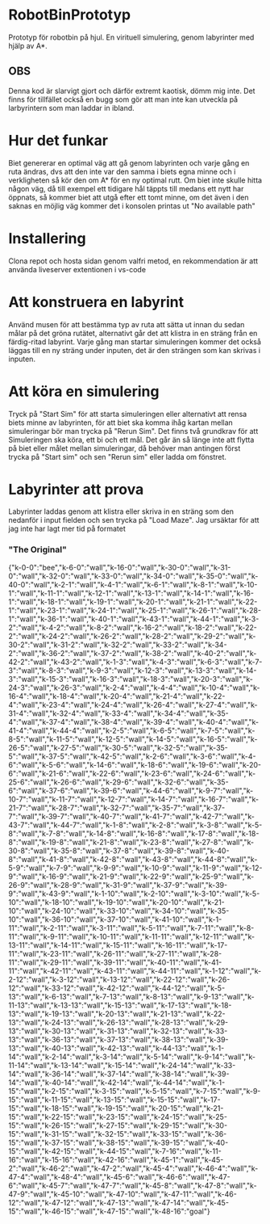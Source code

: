 # RobotBinPrototyp
Prototyp för robotbin på hjul. En virituell simulering, genom labyrinter med hjälp av A*. 

## OBS
Denna kod är slarvigt gjort och därför extremt kaotisk, dömm mig inte. Det finns för tillfället också en bugg som gör att man inte kan utveckla på larbyrintern som man laddar in ibland.

# Hur det funkar
Biet genererar en optimal väg att gå genom labyrinten och varje gång en ruta ändras, dvs att den inte var den samma i biets egna minne och i verkligheten så kör den om A* för en ny optimal rutt. Om biet inte skulle hitta någon väg, då till exempel ett tidigare hål täppts till medans ett nytt har öppnats, så kommer biet att utgå efter ett tomt minne, om det även i den saknas en möjlig väg kommer det i konsolen printas ut "No available path"

# Installering
Clona repot och hosta sidan genom valfri metod, en rekommendation är att använda liveserver extentionen i vs-code

# Att konstruera en labyrint
Använd musen för att bestämma typ av ruta att sätta ut innan du sedan målar på det gröna rutätet, alternativt går det att klistra in en sträng från en färdig-ritad labyrint. Varje gång man startar simuleringen kommer det också läggas till en ny sträng under inputen, det är den strängen som kan skrivas i inputen.

# Att köra en simulering
Tryck på "Start Sim" för att starta simuleringen eller alternativt att rensa biets minne av labyrinten, för att biet ska komma ihåg kartan mellan simuleringar bör man trycka på "Rerun Sim". 
Det finns två grundkrav för att Simuleringen ska köra, ett bi och ett mål. Det går än så länge inte att flytta på biet eller målet mellan simuleringar, då behöver man antingen först trycka på "Start sim" och sen "Rerun sim" eller ladda om fönstret.

# Labyrinter att prova
Labyrinter laddas genom att klistra eller skriva in en sträng som den nedanför i input fielden och sen trycka på "Load Maze". Jag ursäktar för att jag inte har lagt mer tid på formatet

### "The Original"
{"k-0-0":"bee","k-6-0":"wall","k-16-0":"wall","k-30-0":"wall","k-31-0":"wall","k-32-0":"wall","k-33-0":"wall","k-34-0":"wall","k-35-0":"wall","k-40-0":"wall","k-2-1":"wall","k-4-1":"wall","k-6-1":"wall","k-8-1":"wall","k-10-1":"wall","k-11-1":"wall","k-12-1":"wall","k-13-1":"wall","k-14-1":"wall","k-16-1":"wall","k-18-1":"wall","k-19-1":"wall","k-20-1":"wall","k-21-1":"wall","k-22-1":"wall","k-23-1":"wall","k-24-1":"wall","k-25-1":"wall","k-26-1":"wall","k-28-1":"wall","k-36-1":"wall","k-40-1":"wall","k-43-1":"wall","k-44-1":"wall","k-3-2":"wall","k-4-2":"wall","k-8-2":"wall","k-16-2":"wall","k-18-2":"wall","k-22-2":"wall","k-24-2":"wall","k-26-2":"wall","k-28-2":"wall","k-29-2":"wall","k-30-2":"wall","k-31-2":"wall","k-32-2":"wall","k-33-2":"wall","k-34-2":"wall","k-36-2":"wall","k-37-2":"wall","k-38-2":"wall","k-40-2":"wall","k-42-2":"wall","k-43-2":"wall","k-1-3":"wall","k-4-3":"wall","k-6-3":"wall","k-7-3":"wall","k-8-3":"wall","k-9-3":"wall","k-12-3":"wall","k-13-3":"wall","k-14-3":"wall","k-15-3":"wall","k-16-3":"wall","k-18-3":"wall","k-20-3":"wall","k-24-3":"wall","k-26-3":"wall","k-2-4":"wall","k-4-4":"wall","k-10-4":"wall","k-16-4":"wall","k-18-4":"wall","k-20-4":"wall","k-21-4":"wall","k-22-4":"wall","k-23-4":"wall","k-24-4":"wall","k-26-4":"wall","k-27-4":"wall","k-31-4":"wall","k-32-4":"wall","k-33-4":"wall","k-34-4":"wall","k-35-4":"wall","k-37-4":"wall","k-38-4":"wall","k-39-4":"wall","k-40-4":"wall","k-41-4":"wall","k-44-4":"wall","k-2-5":"wall","k-6-5":"wall","k-7-5":"wall","k-8-5":"wall","k-11-5":"wall","k-12-5":"wall","k-14-5":"wall","k-16-5":"wall","k-26-5":"wall","k-27-5":"wall","k-30-5":"wall","k-32-5":"wall","k-35-5":"wall","k-37-5":"wall","k-42-5":"wall","k-2-6":"wall","k-3-6":"wall","k-4-6":"wall","k-5-6":"wall","k-14-6":"wall","k-18-6":"wall","k-19-6":"wall","k-20-6":"wall","k-21-6":"wall","k-22-6":"wall","k-23-6":"wall","k-24-6":"wall","k-25-6":"wall","k-26-6":"wall","k-29-6":"wall","k-32-6":"wall","k-35-6":"wall","k-37-6":"wall","k-39-6":"wall","k-44-6":"wall","k-9-7":"wall","k-10-7":"wall","k-11-7":"wall","k-12-7":"wall","k-14-7":"wall","k-16-7":"wall","k-21-7":"wall","k-28-7":"wall","k-32-7":"wall","k-35-7":"wall","k-37-7":"wall","k-39-7":"wall","k-40-7":"wall","k-41-7":"wall","k-42-7":"wall","k-43-7":"wall","k-44-7":"wall","k-1-8":"wall","k-2-8":"wall","k-3-8":"wall","k-5-8":"wall","k-7-8":"wall","k-14-8":"wall","k-16-8":"wall","k-17-8":"wall","k-18-8":"wall","k-19-8":"wall","k-21-8":"wall","k-23-8":"wall","k-27-8":"wall","k-30-8":"wall","k-35-8":"wall","k-37-8":"wall","k-39-8":"wall","k-40-8":"wall","k-41-8":"wall","k-42-8":"wall","k-43-8":"wall","k-44-8":"wall","k-5-9":"wall","k-7-9":"wall","k-9-9":"wall","k-10-9":"wall","k-11-9":"wall","k-12-9":"wall","k-16-9":"wall","k-21-9":"wall","k-22-9":"wall","k-25-9":"wall","k-26-9":"wall","k-28-9":"wall","k-31-9":"wall","k-37-9":"wall","k-39-9":"wall","k-43-9":"wall","k-1-10":"wall","k-2-10":"wall","k-3-10":"wall","k-5-10":"wall","k-18-10":"wall","k-19-10":"wall","k-20-10":"wall","k-21-10":"wall","k-24-10":"wall","k-33-10":"wall","k-34-10":"wall","k-35-10":"wall","k-36-10":"wall","k-37-10":"wall","k-41-10":"wall","k-1-11":"wall","k-2-11":"wall","k-3-11":"wall","k-5-11":"wall","k-7-11":"wall","k-8-11":"wall","k-9-11":"wall","k-10-11":"wall","k-11-11":"wall","k-12-11":"wall","k-13-11":"wall","k-14-11":"wall","k-15-11":"wall","k-16-11":"wall","k-17-11":"wall","k-23-11":"wall","k-26-11":"wall","k-27-11":"wall","k-28-11":"wall","k-29-11":"wall","k-39-11":"wall","k-40-11":"wall","k-41-11":"wall","k-42-11":"wall","k-43-11":"wall","k-44-11":"wall","k-1-12":"wall","k-2-12":"wall","k-3-12":"wall","k-13-12":"wall","k-22-12":"wall","k-26-12":"wall","k-33-12":"wall","k-42-12":"wall","k-44-12":"wall","k-5-13":"wall","k-6-13":"wall","k-7-13":"wall","k-8-13":"wall","k-9-13":"wall","k-11-13":"wall","k-13-13":"wall","k-15-13":"wall","k-17-13":"wall","k-18-13":"wall","k-19-13":"wall","k-20-13":"wall","k-21-13":"wall","k-22-13":"wall","k-24-13":"wall","k-26-13":"wall","k-28-13":"wall","k-29-13":"wall","k-30-13":"wall","k-31-13":"wall","k-32-13":"wall","k-33-13":"wall","k-36-13":"wall","k-37-13":"wall","k-38-13":"wall","k-39-13":"wall","k-40-13":"wall","k-42-13":"wall","k-44-13":"wall","k-1-14":"wall","k-2-14":"wall","k-3-14":"wall","k-5-14":"wall","k-9-14":"wall","k-11-14":"wall","k-13-14":"wall","k-15-14":"wall","k-24-14":"wall","k-33-14":"wall","k-36-14":"wall","k-37-14":"wall","k-38-14":"wall","k-39-14":"wall","k-40-14":"wall","k-42-14":"wall","k-44-14":"wall","k-1-15":"wall","k-2-15":"wall","k-3-15":"wall","k-5-15":"wall","k-7-15":"wall","k-9-15":"wall","k-11-15":"wall","k-13-15":"wall","k-15-15":"wall","k-17-15":"wall","k-18-15":"wall","k-19-15":"wall","k-20-15":"wall","k-21-15":"wall","k-22-15":"wall","k-23-15":"wall","k-24-15":"wall","k-25-15":"wall","k-26-15":"wall","k-27-15":"wall","k-29-15":"wall","k-30-15":"wall","k-31-15":"wall","k-32-15":"wall","k-33-15":"wall","k-36-15":"wall","k-37-15":"wall","k-38-15":"wall","k-39-15":"wall","k-40-15":"wall","k-42-15":"wall","k-44-15":"wall","k-7-16":"wall","k-11-16":"wall","k-15-16":"wall","k-42-16":"wall","k-45-1":"wall","k-45-2":"wall","k-46-2":"wall","k-47-2":"wall","k-45-4":"wall","k-46-4":"wall","k-47-4":"wall","k-48-4":"wall","k-45-6":"wall","k-46-6":"wall","k-47-6":"wall","k-45-7":"wall","k-47-7":"wall","k-45-8":"wall","k-47-8":"wall","k-47-9":"wall","k-45-10":"wall","k-47-10":"wall","k-47-11":"wall","k-46-12":"wall","k-47-12":"wall","k-47-13":"wall","k-47-14":"wall","k-45-15":"wall","k-46-15":"wall","k-47-15":"wall","k-48-16":"goal"}